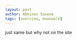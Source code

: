 ```yaml
---
layout: post
author: Abhinav Saxena
tags: [overview, moonwalk]
---
```

just same
but why not on the site